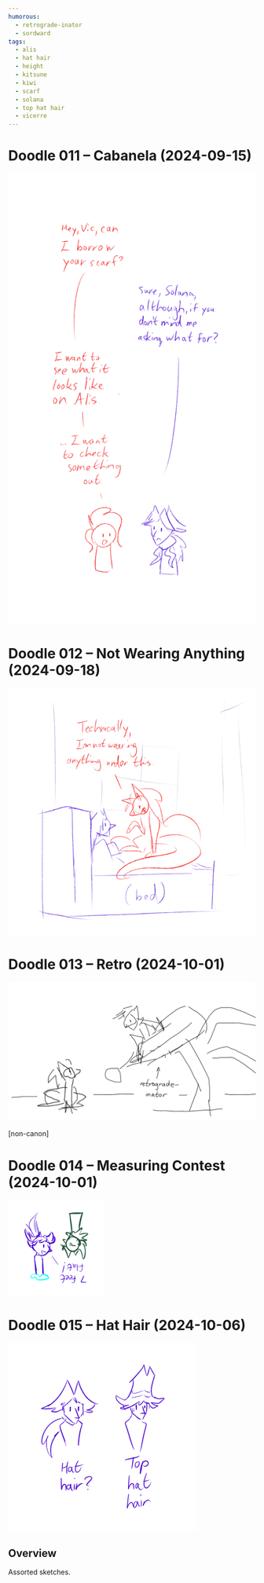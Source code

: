 ```yaml
---
humorous:
  - retrograde-inator
  - sordward
tags:
  - alis
  - hat hair
  - height
  - kitsune
  - kiwi
  - scarf
  - solana
  - top hat hair
  - vicerre
---
```


# Doodle 011 – Cabanela (2024-09-15)

<img src="assets/2024-09-15_image-244.png">

# Doodle 012 – Not Wearing Anything (2024-09-18)

<img src="assets/2024-09-18_image-245.png">

# Doodle 013 – Retro (2024-10-01)

<img src="assets/2024-10-01_image-246.png">

[non-canon]

# Doodle 014 – Measuring Contest (2024-10-01)

<img src="assets/2024-10-01_image-247.png">

# Doodle 015 – Hat Hair (2024-10-06)

<img src="assets/2024-10-06_image-249.png">

## Overview

Assorted sketches.

